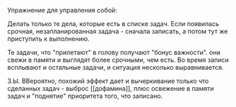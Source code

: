 Упражнение для управления собой:

Делать только те дела, которые есть в списке задач. Если появилась срочная, незапланированная задача - сначала записать, а потом тут же приступить к выполнению.

Те задачи, что "прилетают" в голову получают "бонус важности". они свежи в памяти и выглядят более срочными, чем есть. Во время записи всплывают и остальные задачи, и ситуация несколько выравнивается.

З.Ы. ВВероятно, похожий эффект дает и вычеркивание только что сделанных задач - выброс [[дофамина]], плюс освежение в памяти задач и "поднятие" приоритета того, что записано.